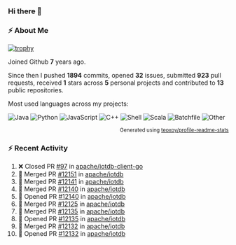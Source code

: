 ### Hi there 👋

### :zap: About Me

[![trophy](https://github-profile-trophy.vercel.app/?username=HTHou&theme=onedark)](https://github.com/ryo-ma/github-profile-trophy)
   
Joined Github **7** years ago.

Since then I pushed **1894** commits, opened **32** issues, submitted **923** pull requests, received **1** stars across **5** personal projects and contributed to **13** public repositories.

Most used languages across my projects:

![Java](https://img.shields.io/static/v1?style=flat-square&label=%E2%A0%80&color=555&labelColor=%23b07219&message=Java%EF%B8%B195.9%25)
![Python](https://img.shields.io/static/v1?style=flat-square&label=%E2%A0%80&color=555&labelColor=%233572A5&message=Python%EF%B8%B10.9%25)
![JavaScript](https://img.shields.io/static/v1?style=flat-square&label=%E2%A0%80&color=555&labelColor=%23f1e05a&message=JavaScript%EF%B8%B10.6%25)
![C++](https://img.shields.io/static/v1?style=flat-square&label=%E2%A0%80&color=555&labelColor=%23f34b7d&message=C%2B%2B%EF%B8%B10.4%25)
![Shell](https://img.shields.io/static/v1?style=flat-square&label=%E2%A0%80&color=555&labelColor=%2389e051&message=Shell%EF%B8%B10.4%25)
![Scala](https://img.shields.io/static/v1?style=flat-square&label=%E2%A0%80&color=555&labelColor=%23c22d40&message=Scala%EF%B8%B10.3%25)
![Batchfile](https://img.shields.io/static/v1?style=flat-square&label=%E2%A0%80&color=555&labelColor=%23C1F12E&message=Batchfile%EF%B8%B10.2%25)
![Other](https://img.shields.io/static/v1?style=flat-square&label=%E2%A0%80&color=555&labelColor=%23ededed&message=Other%EF%B8%B10.8%25)

<p align="right"><sub>Generated using <a href="https://github.com/marketplace/actions/profile-readme-stats">teoxoy/profile-readme-stats</a></sub></p>


<!--![](https://github.com/HTHou/HTHou/blob/output/github-contribution-grid-snake.svg)-->

<!--![Haonan Hou's github stats](https://github-readme-stats.vercel.app/api?username=HTHou&count_private=true&show_icons=true&theme=onedark)-->

<!--![Haonan Hou's wakatime stats](https://github-readme-stats.vercel.app/api/wakatime?username=HTHou&layout=compact&theme=onedark)-->

<!--![Top Langs](https://github-readme-stats.vercel.app/api/top-langs/?username=HTHou&theme=onedark&layout=compact)-->

### :zap: Recent Activity
<!--START_SECTION:activity-->
1. ❌ Closed PR [#97](https://github.com/apache/iotdb-client-go/pull/97) in [apache/iotdb-client-go](https://github.com/apache/iotdb-client-go)
2. 🎉 Merged PR [#12151](https://github.com/apache/iotdb/pull/12151) in [apache/iotdb](https://github.com/apache/iotdb)
3. 🎉 Merged PR [#12141](https://github.com/apache/iotdb/pull/12141) in [apache/iotdb](https://github.com/apache/iotdb)
4. 🎉 Merged PR [#12140](https://github.com/apache/iotdb/pull/12140) in [apache/iotdb](https://github.com/apache/iotdb)
5. 💪 Opened PR [#12140](https://github.com/apache/iotdb/pull/12140) in [apache/iotdb](https://github.com/apache/iotdb)
6. 🎉 Merged PR [#12125](https://github.com/apache/iotdb/pull/12125) in [apache/iotdb](https://github.com/apache/iotdb)
7. 🎉 Merged PR [#12135](https://github.com/apache/iotdb/pull/12135) in [apache/iotdb](https://github.com/apache/iotdb)
8. 💪 Opened PR [#12135](https://github.com/apache/iotdb/pull/12135) in [apache/iotdb](https://github.com/apache/iotdb)
9. 🎉 Merged PR [#12132](https://github.com/apache/iotdb/pull/12132) in [apache/iotdb](https://github.com/apache/iotdb)
10. 💪 Opened PR [#12132](https://github.com/apache/iotdb/pull/12132) in [apache/iotdb](https://github.com/apache/iotdb)
<!--END_SECTION:activity-->

<!--
**HTHou/HTHou** is a ✨ _special_ ✨ repository because its `README.md` (this file) appears on your GitHub profile.

Here are some ideas to get you started:

- 🔭 I’m currently working on ...
- 🌱 I’m currently learning ...
- 👯 I’m looking to collaborate on ...
- 🤔 I’m looking for help with ...
- 💬 Ask me about ...
- 📫 How to reach me: ...
- 😄 Pronouns: ...
- ⚡ Fun fact: ...
-->
